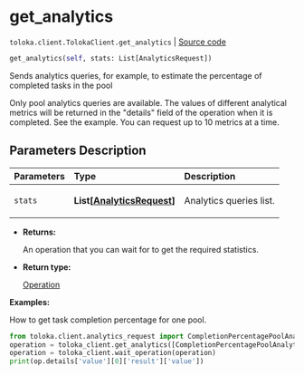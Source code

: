 # get_analytics
`toloka.client.TolokaClient.get_analytics` | [Source code](https://github.com/Toloka/toloka-kit/blob/v0.1.26/src/client/__init__.py#L40)

```python
get_analytics(self, stats: List[AnalyticsRequest])
```

Sends analytics queries, for example, to estimate the percentage of completed tasks in the pool


Only pool analytics queries are available.
The values of different analytical metrics will be returned in the "details" field of the operation when it is
completed. See the example.
You can request up to 10 metrics at a time.

## Parameters Description

| Parameters | Type | Description |
| :----------| :----| :-----------|
`stats`|**List\[[AnalyticsRequest](toloka.client.analytics_request.AnalyticsRequest.md)\]**|<p>Analytics queries list.</p>

* **Returns:**

  An operation that you can wait for to get the required statistics.

* **Return type:**

  [Operation](toloka.client.operations.Operation.md)

**Examples:**

How to get task completion percentage for one pool.

```python
from toloka.client.analytics_request import CompletionPercentagePoolAnalytics
operation = toloka_client.get_analytics([CompletionPercentagePoolAnalytics(subject_id=pool_id)])
operation = toloka_client.wait_operation(operation)
print(op.details['value'][0]['result']['value'])
```
